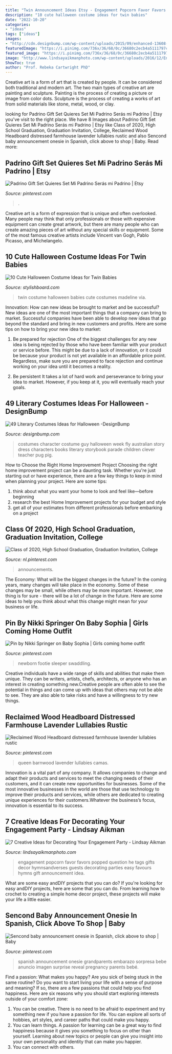 ```yaml
---
title: "Twin Announcement Ideas Etsy - Engagement Popcorn Favor Favors Popped Question He Tags Gifts Decor Hymnsandverses Guests Decorating Parties Easy Favours Hymns Gift Announcement Idea"
description: "10 cute halloween costume ideas for twin babies"
date: "2022-10-20"
categories:
- "ideas"
tags: ["ideas"]
images:
- "http://cdn.designbump.com/wp-content/uploads/2015/09/enhanced-13608-1443034110-2.jpg"
featuredImage: "https://i.pinimg.com/736x/36/68/0c/36680c2ecb4a5111797ce0138f122cd1.jpg"
featured_image: "https://i.pinimg.com/736x/36/68/0c/36680c2ecb4a5111797ce0138f122cd1.jpg"
image: "http://www.lindsayaikmanphoto.com/wp-content/uploads/2016/12/Engagement-Party-Decor-Popcorn.jpg"
ShowToc: true
author: "Prof. Rebeka Cartwright PhD"
---
```



Creative art is a form of art that is created by people. It can be considered both traditional and modern art. The two main types of creative art are painting and sculpture. Painting is the process of creating a picture or image from color dots. Sculpture is the process of creating a works of art from solid materials like stone, metal, wood, or clay.

	

		
looking for Padrino Gift Set Quieres Set Mi Padrino Serás mi Padrino | Etsy you've visit to the right place. We have 8 Images about Padrino Gift Set Quieres Set Mi Padrino Serás mi Padrino | Etsy like Class of 2020, High School Graduation, Graduation Invitation, College, Reclaimed Wood Headboard distressed farmhouse lavender lullabies rustic and also Sencond baby announcement onesie in Spanish, click above to shop | Baby. Read more:
		
    
## Padrino Gift Set Quieres Set Mi Padrino Serás Mi Padrino | Etsy

<img loading=lazy src="https://i.pinimg.com/736x/7c/3d/4b/7c3d4ba4d0123ace247b29b19c04db3b.jpg" onerror="this.onerror=null;this.src='https://tse2.mm.bing.net/th?id=OIP.1mOFhjW6wTcjh9wVOaZOsQHaHa&amp;pid=15.1';" alt="Padrino Gift Set Quieres Set Mi Padrino Serás mi Padrino | Etsy">

_Source: pinterest.com_

>. 

	

Creative art is a form of expression that is unique and often overlooked. Many people may think that only professionals or those with expensive equipment can create great artwork, but there are many people who can create amazing pieces of art without any special skills or equipment. Some of the most famous creative artists include Vincent van Gogh, Pablo Picasso, and Michelangelo.

    
## 10 Cute Halloween Costume Ideas For Twin Babies

<img loading=lazy src="http://www.stylishboard.com/wp-content/uploads/2014/10/719.jpg" onerror="this.onerror=null;this.src='https://tse1.mm.bing.net/th?id=OIP.kMVAGLM7NYpvWloSOoUysQHaKe&amp;pid=15.1';" alt="10 Cute Halloween Costume Ideas for Twin Babies">

_Source: stylishboard.com_

>twin costume halloween babies cute costumes madeline via. 

	

Innovation: How can new ideas be brought to market and be successful?
New ideas are one of the most important things that a company can bring to market. Successful companies have been able to develop new ideas that go beyond the standard and bring in new customers and profits. Here are some tips on how to bring your new idea to market:
1. Be prepared for rejection
One of the biggest challenges for any new idea is being rejected by those who have been familiar with your product or service before. This might be due to a lack of innovation, or it could be because your product is not yet available in an affordable price point. Regardless, make sure you are prepared to face rejection and continue working on your idea until it becomes a reality.

2. Be persistent
It takes a lot of hard work and perseverance to bring your idea to market. However, if you keep at it, you will eventually reach your goals.

    
## 49 Literary Costumes Ideas For Halloween -DesignBump

<img loading=lazy src="http://cdn.designbump.com/wp-content/uploads/2015/09/enhanced-13608-1443034110-2.jpg" onerror="this.onerror=null;this.src='https://tse2.mm.bing.net/th?id=OIP.V-4Fqdja1oCf72QhrmHg7wHaLI&amp;pid=15.1';" alt="49 Literary Costumes Ideas for Halloween -DesignBump">

_Source: designbump.com_

>costumes character costume guy halloween week fly australian story dress characters books literary storybook parade children clever teacher pug pig. 

	

How to Choose the Right Home Improvement Project
Choosing the right home improvement project can be a daunting task. Whether you're just starting out or have experience, there are a few key things to keep in mind when planning your project. Here are some tips: 
1. think about what you want your home to look and feel like—before beginning
2. research the best Home Improvement projects for your budget and style
3. get all of your estimates from different professionals before embarking on a project

    
## Class Of 2020, High School Graduation, Graduation Invitation, College

<img loading=lazy src="https://i.pinimg.com/736x/36/68/0c/36680c2ecb4a5111797ce0138f122cd1.jpg" onerror="this.onerror=null;this.src='https://tse3.mm.bing.net/th?id=OIP.v_uuyndDRyI_NuyvJ2-Y8gHaHa&amp;pid=15.1';" alt="Class of 2020, High School Graduation, Graduation Invitation, College">

_Source: nl.pinterest.com_

>announcements. 

	

The Economy: What will be the biggest changes in the future?
In the coming years, many changes will take place in the economy. Some of these changes may be small, while others may be more important. However, one thing is for sure - there will be a lot of change in the future. Here are some ideas to help you think about what this change might mean for your business or life.

    
## Pin By Nikki Springer On Baby Sophia | Girls Coming Home Outfit

<img loading=lazy src="https://i.pinimg.com/originals/ee/93/22/ee93228c7512a8d7721cbeedf4e1f4ab.jpg" onerror="this.onerror=null;this.src='https://tse1.mm.bing.net/th?id=OIP.lx6Y1IP899cq4cNZij2kiwHaNK&amp;pid=15.1';" alt="Pin by Nikki Springer on Baby Sophia | Girls coming home outfit">

_Source: pinterest.com_

>newborn footie sleeper swaddling. 

	

Creative individuals have a wide range of skills and abilities that make them unique. They can be writers, artists, chefs, architects, or anyone who has an interest in creating something new.Creative people are often able to see the potential in things and can come up with ideas that others may not be able to see. They are also able to take risks and have a willingness to try new things.

    
## Reclaimed Wood Headboard Distressed Farmhouse Lavender Lullabies Rustic

<img loading=lazy src="https://i.pinimg.com/736x/5d/08/20/5d0820dc5441893f04a1fb684b22baa5.jpg" onerror="this.onerror=null;this.src='https://tse4.mm.bing.net/th?id=OIP._ts1PHUJIjIrjswcKybNfwHaJ3&amp;pid=15.1';" alt="Reclaimed Wood Headboard distressed farmhouse lavender lullabies rustic">

_Source: pinterest.com_

>queen barnwood lavender lullabies camas. 

	

Innovation is a vital part of any company. It allows companies to change and adapt their products and services to meet the changing needs of their customers, and it can create new opportunities for businesses. Some of the most innovative businesses in the world are those that use technology to improve their products and services, while others are dedicated to creating unique experiences for their customers.Whatever the business’s focus, innovation is essential to its success.

    
## 7 Creative Ideas For Decorating Your Engagement Party - Lindsay Aikman

<img loading=lazy src="http://www.lindsayaikmanphoto.com/wp-content/uploads/2016/12/Engagement-Party-Decor-Popcorn.jpg" onerror="this.onerror=null;this.src='https://tse1.mm.bing.net/th?id=OIP.uFioHEPGhlooT49Ak8TXLgHaJ3&amp;pid=15.1';" alt="7 Creative Ideas for Decorating Your Engagement Party - Lindsay Aikman">

_Source: lindsayaikmanphoto.com_

>engagement popcorn favor favors popped question he tags gifts decor hymnsandverses guests decorating parties easy favours hymns gift announcement idea. 

	

What are some easy andDIY projects that you can do?
If you're looking for easy andDIY projects, here are some that you can do. From learning how to crochet to creating a simple home decor project, these projects will make your life a little easier.

    
## Sencond Baby Announcement Onesie In Spanish, Click Above To Shop | Baby

<img loading=lazy src="https://i.pinimg.com/736x/7c/97/7d/7c977d9cce39d45e1f8cdf713bc47d59.jpg" onerror="this.onerror=null;this.src='https://tse2.mm.bing.net/th?id=OIP.6LCRKM_1ofZhk8K8-0K2zgHaLs&amp;pid=15.1';" alt="Sencond baby announcement onesie in Spanish, click above to shop | Baby">

_Source: pinterest.com_

>spanish announcement onesie grandparents embarazo sorpresa bebe anuncio imagen surprise reveal pregnancy parents bebé. 

	

Find a passion: What makes you happy?
Are you sick of being stuck in the same routine? Do you want to start living your life with a sense of purpose and meaning? If so, there are a few passions that could help you find happiness. Here are six reasons why you should start exploring interests outside of your comfort zone: 
1. You can be creative. There is no need to be afraid to experiment and try something new if you have a passion for life. You can explore all sorts of hobbies, art styles, and career paths that could make you happy. 
2. You can learn things. A passion for learning can be a great way to find happiness because it gives you something to focus on other than yourself. Learning about new topics or people can give you insight into your own personality and identity that can make you happier. 
3. You can connect with others.

